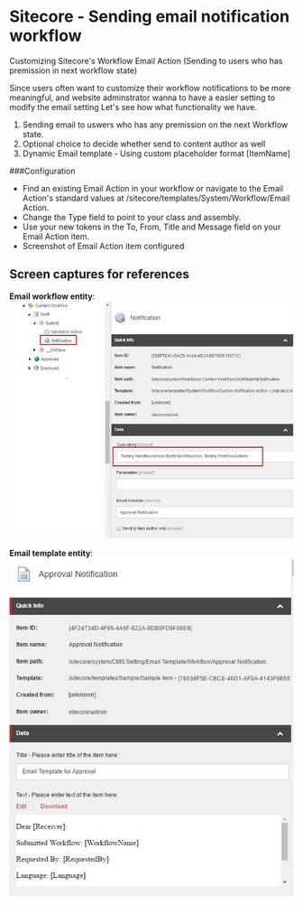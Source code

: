 # Sitecore - Sending email notification workflow
Customizing Sitecore's Workflow Email Action (Sending to users who has premission in next workflow state)

Since users often want to customize their workflow notifications to be more meaningful, and website adminstrator wanna to have a easier setting to modify the email setting
Let's see how what functionality we have.

1. Sending email to uswers who has any premission on the next Workflow state.
2. Optional choice to decide whether send to content author as well 
3. Dynamic Email template - Using custom placeholder format [ItemName]

###Configuration
* Find an existing Email Action in your workflow or navigate to the Email Action's standard values at /sitecore/templates/System/Workflow/Email Action.
* Change the Type field to point to your class and assembly.
* Use your new tokens in the To, From, Title and Message field on your Email Action item.
* Screenshot of Email Action item configured

Screen captures for references
---
**Email workflow entity**:<br/>
![Image of Workflow](https://github.com/saitai0802/Sitecore-send-email-notification-workflow/blob/master/images/workflow.jpg)

**Email template entity**:<br/>
![Image of Email Template](https://github.com/saitai0802/Sitecore-send-email-notification-workflow/blob/master/images/email-template.jpg)
